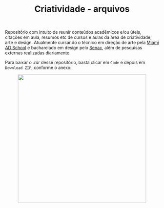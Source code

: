 <div align="center">

# Criatividade - arquivos
  
<!-- <img src="https://storage.googleapis.com/twg-content/original_images/twg_diversidade_publicidade_hero.png"> -->
  
</div>
<br>

Repositório com intuito de reunir conteúdos acadêmicos e/ou úteis, citações em aula, resumos etc de cursos e aulas da área de criatividade, arte e design. Atualmente cursando o técnico em direção de arte pela <a href="https://miamiadschool.com.br/programs/masters-art-direction/">Miami AD School</a> e bacharelado em design pelo <a href="https://miamiadschool.com.br/programs/masters-art-direction/">Senac</a>, além de pesquisas externas realizadas diariamente.

Para baixar o *.rar* desse repositório, basta clicar em `Code` e depois em `Download ZIP`, conforme o anexo:

<div align="center">
<img height="420" src="https://user-images.githubusercontent.com/59957939/198378720-fff0f5c7-0e42-4924-a33d-30ddfc153bf1.png">
</div>
